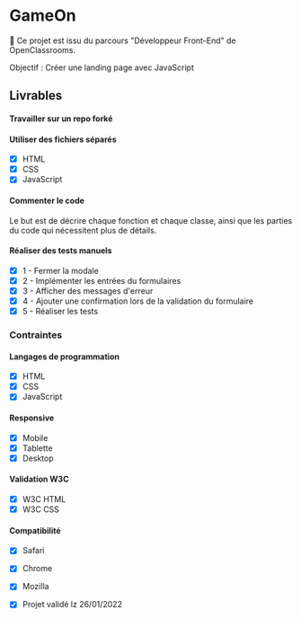 # GameOn

:tada: Ce projet est issu du parcours "Développeur Front-End" de OpenClassrooms.

Objectif : Créer une landing page avec JavaScript

## Livrables

#### Travailler sur un repo forké

#### Utiliser des fichiers séparés

- [x] HTML
- [x] CSS
- [x] JavaScript

#### Commenter le code 

Le but est de décrire chaque fonction et chaque classe, ainsi que les parties du code qui nécessitent plus de détails.

#### Réaliser des tests manuels

- [x] 1 - Fermer la modale
- [x] 2 - Implémenter les entrées du formulaires
- [x] 3 - Afficher des messages d'erreur
- [x] 4 - Ajouter une confirmation lors de la validation du formulaire
- [x] 5 - Réaliser les tests

### Contraintes

#### Langages de programmation

- [x] HTML
- [x] CSS
- [x] JavaScript

#### Responsive

- [x] Mobile
- [x] Tablette
- [x] Desktop

#### Validation W3C

- [x] W3C HTML
- [x] W3C CSS

#### Compatibilité

- [x] Safari
- [x] Chrome
- [x] Mozilla


- [x] Projet validé lz 26/01/2022
